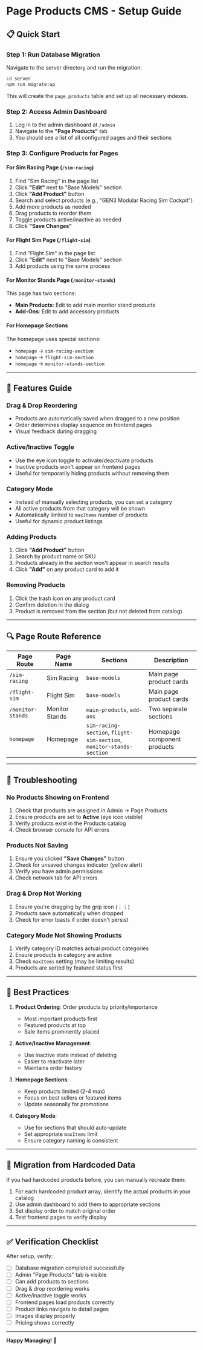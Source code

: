 # Page Products CMS - Setup Guide

## 📋 Quick Start

### Step 1: Run Database Migration

Navigate to the server directory and run the migration:

```bash
cd server
npm run migrate:up
```

This will create the `page_products` table and set up all necessary indexes.

### Step 2: Access Admin Dashboard

1. Log in to the admin dashboard at `/admin`
2. Navigate to the **"Page Products"** tab
3. You should see a list of all configured pages and their sections

### Step 3: Configure Products for Pages

#### For Sim Racing Page (`/sim-racing`)
1. Find "Sim Racing" in the page list
2. Click **"Edit"** next to "Base Models" section
3. Click **"Add Product"** button
4. Search and select products (e.g., "GEN3 Modular Racing Sim Cockpit")
5. Add more products as needed
6. Drag products to reorder them
7. Toggle products active/inactive as needed
8. Click **"Save Changes"**

#### For Flight Sim Page (`/flight-sim`)
1. Find "Flight Sim" in the page list
2. Click **"Edit"** next to "Base Models" section
3. Add products using the same process

#### For Monitor Stands Page (`/monitor-stands`)
This page has two sections:
- **Main Products**: Edit to add main monitor stand products
- **Add-Ons**: Edit to add accessory products

#### For Homepage Sections
The homepage uses special sections:
- `homepage` → `sim-racing-section`
- `homepage` → `flight-sim-section`
- `homepage` → `monitor-stands-section`

---

## 🎯 Features Guide

### Drag & Drop Reordering
- Products are automatically saved when dragged to a new position
- Order determines display sequence on frontend pages
- Visual feedback during dragging

### Active/Inactive Toggle
- Use the eye icon toggle to activate/deactivate products
- Inactive products won't appear on frontend pages
- Useful for temporarily hiding products without removing them

### Category Mode
- Instead of manually selecting products, you can set a category
- All active products from that category will be shown
- Automatically limited to `maxItems` number of products
- Useful for dynamic product listings

### Adding Products
1. Click **"Add Product"** button
2. Search by product name or SKU
3. Products already in the section won't appear in search results
4. Click **"Add"** on any product card to add it

### Removing Products
1. Click the trash icon on any product card
2. Confirm deletion in the dialog
3. Product is removed from the section (but not deleted from catalog)

---

## 🔍 Page Route Reference

| Page Route | Page Name | Sections | Description |
|------------|-----------|----------|-------------|
| `/sim-racing` | Sim Racing | `base-models` | Main page product cards |
| `/flight-sim` | Flight Sim | `base-models` | Main page product cards |
| `/monitor-stands` | Monitor Stands | `main-products`, `add-ons` | Two separate sections |
| `homepage` | Homepage | `sim-racing-section`, `flight-sim-section`, `monitor-stands-section` | Homepage component products |

---

## 🚨 Troubleshooting

### No Products Showing on Frontend
1. Check that products are assigned in Admin → Page Products
2. Ensure products are set to **Active** (eye icon visible)
3. Verify products exist in the Products catalog
4. Check browser console for API errors

### Products Not Saving
1. Ensure you clicked **"Save Changes"** button
2. Check for unsaved changes indicator (yellow alert)
3. Verify you have admin permissions
4. Check network tab for API errors

### Drag & Drop Not Working
1. Ensure you're dragging by the grip icon (⋮⋮)
2. Products save automatically when dropped
3. Check for error toasts if order doesn't persist

### Category Mode Not Showing Products
1. Verify category ID matches actual product categories
2. Ensure products in category are active
3. Check `maxItems` setting (may be limiting results)
4. Products are sorted by featured status first

---

## 📝 Best Practices

1. **Product Ordering**: Order products by priority/importance
   - Most important products first
   - Featured products at top
   - Sale items prominently placed

2. **Active/Inactive Management**:
   - Use inactive state instead of deleting
   - Easier to reactivate later
   - Maintains order history

3. **Homepage Sections**:
   - Keep products limited (2-4 max)
   - Focus on best sellers or featured items
   - Update seasonally for promotions

4. **Category Mode**:
   - Use for sections that should auto-update
   - Set appropriate `maxItems` limit
   - Ensure category naming is consistent

---

## 🔄 Migration from Hardcoded Data

If you had hardcoded products before, you can manually recreate them:

1. For each hardcoded product array, identify the actual products in your catalog
2. Use admin dashboard to add them to appropriate sections
3. Set display order to match original order
4. Test frontend pages to verify display

---

## ✅ Verification Checklist

After setup, verify:

- [ ] Database migration completed successfully
- [ ] Admin "Page Products" tab is visible
- [ ] Can add products to sections
- [ ] Drag & drop reordering works
- [ ] Active/inactive toggle works
- [ ] Frontend pages load products correctly
- [ ] Product links navigate to detail pages
- [ ] Images display properly
- [ ] Pricing shows correctly

---

**Happy Managing! 🎉**

